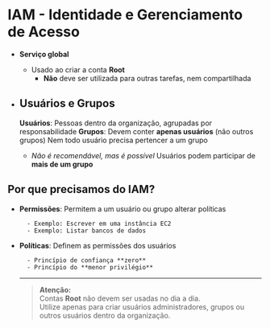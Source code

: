 # IAM - Identidade e Gerenciamento de Acesso

- **Serviço global**
    - Usado ao criar a conta **Root**  
        - **Não** deve ser utilizada para outras tarefas, nem compartilhada

-    ## Usuários e Grupos

     **Usuários**: Pessoas dentro da organização, agrupadas por responsabilidade
     **Grupos**: Devem conter **apenas usuários** (não outros grupos)
     Nem todo usuário precisa pertencer a um grupo  
        - *Não é recomendável, mas é possível*
     Usuários podem participar de **mais de um grupo**



 ## Por que precisamos do IAM?

- **Permissões**: Permitem a um usuário ou grupo alterar políticas

        - Exemplo: Escrever em uma instância EC2
        - Exemplo: Listar bancos de dados
- **Políticas**: Definem as permissões dos usuários
  
        - Princípio de confiança **zero**
        - Princípio do **menor privilégio**

    ---

    > **Atenção:**  
    > Contas **Root** não devem ser usadas no dia a dia.  
    > Utilize apenas para criar usuários administradores, grupos ou outros usuários dentro da organização.